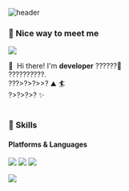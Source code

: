 
![header](https://capsule-render.vercel.app/api?type=venom&color=auto&height=300&section=header&text=아아아%20으으&fontSize=90)

### 🤞 Nice way to meet me
<p>
<a href="mailto:parkha2556@gmail.com" target="_blank"><img src="https://img.shields.io/badge/parkha2556@gmail.com-EA4335?style=flat-square&logo=Gmail&logoColor=white"/></a>

</p>

<p>
  👋&nbsp; Hi there! I'm <b>developer</b> ??????🚀<br/>
  ??????????.<br/>
 ???>?>?>>? ⛰ 🏄<br/>
 ?>?>?>? ✨ <br/><br/>
</p>


### 💪 Skills
#### Platforms & Languages
<p>
  <img src="https://img.shields.io/badge/React-61DAFB?style=flat-square&logo=React&logoColor=black"/>
  <img src="https://img.shields.io/badge/ReactNative-61DAFB?style=flat-square&logo=React&logoColor=black"/>
  <img src="https://img.shields.io/badge/Android-3DDC84?style=flat-square&logo=Android&logoColor=white"/>
</p>
<p>
  <img src="https://img.shields.io/badge/Java-007396?style=flat-square&logo=Java&logoColor=white"/>
</p>
